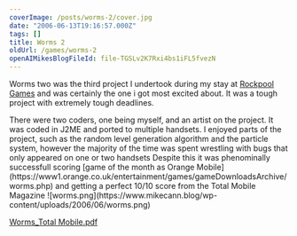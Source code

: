 ```yaml
---
coverImage: /posts/worms-2/cover.jpg
date: "2006-06-13T19:16:57.000Z"
tags: []
title: Worms 2
oldUrl: /games/worms-2
openAIMikesBlogFileId: file-TGSLv2K7Rxi4bs1iFL5fvezN
---
```


Worms two was the third project I undertook during my stay at [Rockpool Games](https://www.rockpoolgames.com/) and was certainly the one i got most excited about. It was a tough project with extremely tough deadlines.

<!-- more -->

<p class="MsoNormal">There were two coders, one being myself, and an artist on the project. It was coded in J2ME and ported to multiple handsets. I enjoyed parts of the project, such as the random level generation algorithm and the particle system, however the majority of the time was spent wrestling with bugs that only appeared on one or two handsets
Despite this it was phenominally successfull scoring [game of the month as Orange Mobile](https://www1.orange.co.uk/entertainment/games/gameDownloadsArchive/worms.php) and getting a perfect 10/10 score from the Total Mobile Magazine
![worms.png](https://www.mikecann.blog/wp-content/uploads/2006/06/worms.png)

[Worms_Total Mobile.pdf](https://www.mikecann.blog/Worms_Total%20Mobile.pdf "Worms_Total Mobile.pdf")
